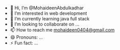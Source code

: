 - 👋 Hi, I’m @MohaideenAbdulkadhar
- 👀 I’m interested in web development
- 🌱 I’m currently learning java full stack
- 💞️ I’m looking to collaborate on ...
- 📫 How to reach me mohaideen0404@gmail.com
- 😄 Pronouns: ...
- ⚡ Fun fact: ...

<!---
MohaideenAbdulkadhar/MohaideenAbdulkadhar is a ✨ special ✨ repository because its `README.md` (this file) appears on your GitHub profile.
You can click the Preview link to take a look at your changes.
--->
